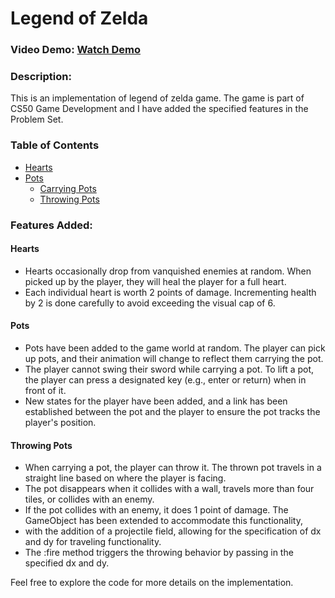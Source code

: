 # Legend of Zelda
### Video Demo:  [Watch Demo](https://youtu.be/IPBM3ryj330?si=wTb3mXdjfzXYWv9M)
### Description:
This is an implementation of legend of zelda game. The game is part of CS50 Game Development and I have added the specified features in the Problem Set.

### Table of Contents

- [Hearts](#hearts)
- [Pots](#pots)
  - [Carrying Pots](#carrying-pots)
  - [Throwing Pots](#throwing-pots)
### Features Added:
#### Hearts
- Hearts occasionally drop from vanquished enemies at random. When picked up by the player, they will heal the player for a full heart.
- Each individual heart is worth 2 points of damage. Incrementing health by 2 is done carefully to avoid exceeding the visual cap of 6.

#### Pots
- Pots have been added to the game world at random. The player can pick up pots, and their animation will change to reflect them carrying the pot.
- The player cannot swing their sword while carrying a pot. To lift a pot, the player can press a designated key (e.g., enter or return) when in front of it.
- New states for the player have been added, and a link has been established between the pot and the player to ensure the pot tracks the player's position.

#### Throwing Pots
- When carrying a pot, the player can throw it. The thrown pot travels in a straight line based on where the player is facing.
- The pot disappears when it collides with a wall, travels more than four tiles, or collides with an enemy.
- If the pot collides with an enemy, it does 1 point of damage. The GameObject has been extended to accommodate this functionality,
- with the addition of a projectile field, allowing for the specification of dx and dy for traveling functionality.
- The :fire method triggers the throwing behavior by passing in the specified dx and dy.

 Feel free to explore the code for more details on the implementation.

